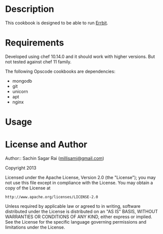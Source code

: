 # Description

This cookbook is designed to be able to run [Errbit](http://github.com/errbit/errbit).

# Requirements

Developed using chef 10.14.0 and it should work with higher versions. But not tested against chef 11 family.

The following Opscode cookbooks are dependencies:

* mongodb
* git
* unicorn
* apt
* nginx

# Usage


License and Author
==================

Author:: Sachin Sagar Rai (<millisami@gmail.com>)

Copyright 2013

Licensed under the Apache License, Version 2.0 (the "License");
you may not use this file except in compliance with the License.
You may obtain a copy of the License at

    http://www.apache.org/licenses/LICENSE-2.0

Unless required by applicable law or agreed to in writing, software
distributed under the License is distributed on an "AS IS" BASIS,
WITHOUT WARRANTIES OR CONDITIONS OF ANY KIND, either express or implied.
See the License for the specific language governing permissions and
limitations under the License.
